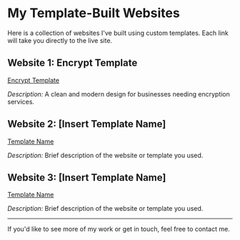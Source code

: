 # My Template-Built Websites

Here is a collection of websites I've built using custom templates. Each link will take you directly to the live site.

## Website 1: Encrypt Template
[Encrypt Template](https://niwebdesigns.co.uk/Templates/Encrypt/ "Visit the Encrypt Template")

_Description:_ A clean and modern design for businesses needing encryption services.

## Website 2: [Insert Template Name]
[Template Name](https://example.com "Visit the Template")

_Description:_ Brief description of the website or template you used.

## Website 3: [Insert Template Name]
[Template Name](https://example.com "Visit the Template")

_Description:_ Brief description of the website or template you used.

---

If you'd like to see more of my work or get in touch, feel free to contact me.
